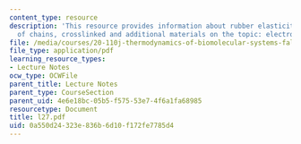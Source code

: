 ```yaml
---
content_type: resource
description: 'This resource provides information about rubber elasticity - network
  of chains, crosslinked and additional materials on the topic: electrolyte solutions.'
file: /media/courses/20-110j-thermodynamics-of-biomolecular-systems-fall-2005/0a550d24323e836b6d10f172fe7785d4_l27.pdf
file_type: application/pdf
learning_resource_types:
- Lecture Notes
ocw_type: OCWFile
parent_title: Lecture Notes
parent_type: CourseSection
parent_uid: 4e6e18bc-05b5-f575-53e7-4f6a1fa68985
resourcetype: Document
title: l27.pdf
uid: 0a550d24-323e-836b-6d10-f172fe7785d4
---
```


